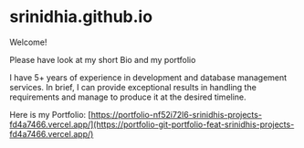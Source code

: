 # srinidhia.github.io

Welcome!

Please have look at my short Bio and my portfolio

I have 5+ years of experience in development and database management services. In brief, I can provide exceptional results in handling the requirements and manage to produce it at the desired timeline.

Here is my Portfolio: [https://portfolio-nf52i72l6-srinidhis-projects-fd4a7466.vercel.app/](https://portfolio-git-portfolio-feat-srinidhis-projects-fd4a7466.vercel.app/)
